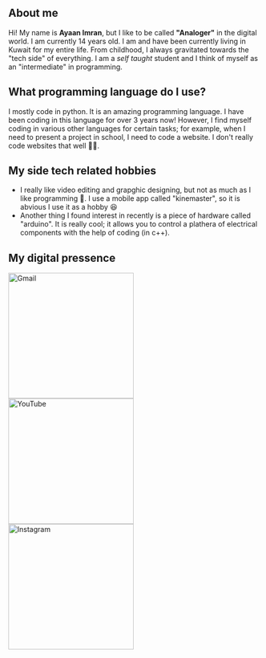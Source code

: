## About me
Hi! My name is **Ayaan Imran**, but I like to be called **"Analoger"** in the digital world. I am currently 14 years old. I am and have been currently living in Kuwait for my entire life. From childhood, I always gravitated towards the "tech side" of everything. I am a _self taught_ student and I think of myself
as an "intermediate" in programming. 

## What programming language do I use?
I mostly code in python. It is an amazing programming language. I have been coding in this language for over 3 years now! However, I find myself coding in various other languages
for certain tasks; for example, when I need to present a project in school, I need to code a website. I don't really code websites that well 💩😔.

## My side tech related hobbies
- I really like video editing and grapghic designing, but not as much as I like programming 💖. I use a mobile app called "kinemaster", so it is abvious I use it as a hobby 😆
- Another thing I found interest in recently is a piece of hardware called "arduino". It is really cool; it allows you to control a plathera of electrical components with the help of coding (in c++).

## My digital pressence
<a href="miskiacuberayaan2509@gmail.com"><img src="https://user-images.githubusercontent.com/68391343/183971629-2a88830a-2f1d-4c2a-a3db-5d9e2d05d188.png"
     alt="Gmail"
     style="float: left; margin-right: 10px;" 
     width=250px/><a/>
  
 <a href="https://www.youtube.com/channel/UCkYYWY4SrUlKb_F8V2jA3eA"><img src="https://user-images.githubusercontent.com/68391343/183971640-3a5e18ed-b73d-484e-ab01-608b41adf698.png"
     alt="YouTube"
     style="float: left; margin-right: 10px;" 
     width=250px/><a/>
  
  <a href="https://www.instagram.com/analoger2509/"><img src="https://user-images.githubusercontent.com/68391343/183971643-be77cb07-ec5f-4c0b-a1a5-7bf5de1d0cb4.png"
     alt="Instagram"
     style="float: left; margin-right: 10px;" 
     width=250px/><a/>
